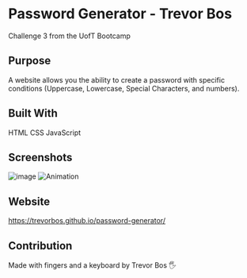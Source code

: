 # Password Generator - Trevor Bos
Challenge 3 from the UofT Bootcamp

## Purpose
A website allows you the ability to create a password with specific conditions (Uppercase, Lowercase, Special Characters, and numbers).

## Built With
HTML
CSS
JavaScript

## Screenshots

![image](https://user-images.githubusercontent.com/103614767/169170041-2af0c677-3edb-4a6b-bd46-ed2a36f9d66b.png)
![Animation](https://user-images.githubusercontent.com/103614767/169170538-1a6eb27b-ac3b-44e3-8cd3-2bc300321085.gif)


## Website
https://trevorbos.github.io/password-generator/

## Contribution
Made with fingers and a keyboard by Trevor Bos 🖐️
